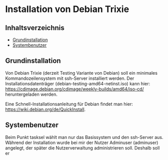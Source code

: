 # Installation von Debian Trixie

## Inhaltsverzeichnis


- [Grundinstallation](#grundinstallation)
- [Systembenutzer](#systembenutzer)

## Grundinstallation

Von Debian Trixie (derzeit Testing Variante von Debian) soll ein minimales Kommandozeilensystem mit ssh-Server installiert werden. Der Installationsdatenträger (debian-testing-amd64-netinst.iso) kann hier: https://cdimage.debian.org/cdimage/weekly-builds/amd64/iso-cd/ heruntergeladen werden.

Eine Schnell-Installationsanleitung für Debian findet man hier: https://wiki.debian.org/de/QuickInstall.

## Systembenutzer

Beim Punkt tasksel wählt man nur das Basissystem und den ssh-Server aus. Während der Installation wurde bei mir der Nutzer Adminuser (adminuser) angelegt, der später die Nutzerverwaltung administrieren soll. Deshalb soll er 

